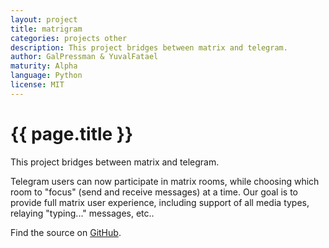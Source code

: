 ```yaml
---
layout: project
title: matrigram
categories: projects other
description: This project bridges between matrix and telegram.
author: GalPressman & YuvalFatael
maturity: Alpha
language: Python
license: MIT
---
```


# {{ page.title }}
This project bridges between matrix and telegram.

Telegram users can now participate in matrix rooms, while choosing
which room to "focus" (send and receive messages) at a time.
Our goal is to provide full matrix user experience, including support of
all media types, relaying "typing..." messages, etc..

Find the source on [GitHub](https://github.com/GalPressman/matrigram/).
